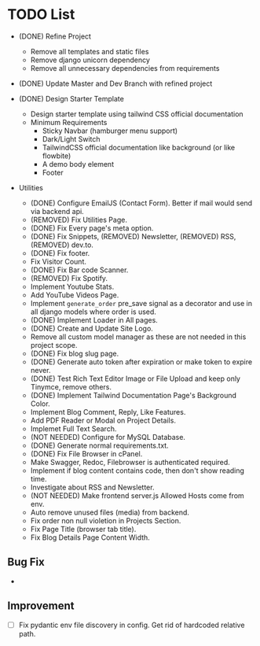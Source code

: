 # TODO List

- (DONE) Refine Project

  - Remove all templates and static files
  - Remove django unicorn dependency
  - Remove all unnecessary dependencies from requirements

- (DONE) Update Master and Dev Branch with refined project

- (DONE) Design Starter Template

  - Design starter template using tailwind CSS official documentation
  - Minimum Requirements
    - Sticky Navbar (hamburger menu support)
    - Dark/Light Switch
    - TailwindCSS official documentation like background (or like flowbite)
    - A demo body element
    - Footer

- Utilities

  - (DONE) Configure EmailJS (Contact Form). Better if mail would send via backend api.
  - (REMOVED) Fix Utilities Page.
  - (DONE) Fix Every page's meta option.
  - (DONE) Fix Snippets, (REMOVED) Newsletter, (REMOVED) RSS, (REMOVED) dev.to.
  - (DONE) Fix footer.
  - Fix Visitor Count.
  - (DONE) Fix Bar code Scanner.
  - (REMOVED) Fix Spotify.
  - Implement Youtube Stats.
  - Add YouTube Videos Page.
  - Implement `generate_order` pre_save signal as a decorator and use in all django models where order is used.
  - (DONE) Implement Loader in All pages.
  - (DONE) Create and Update Site Logo.
  - Remove all custom model manager as these are not needed in this project scope.
  - (DONE) Fix blog slug page.
  - (DONE) Generate auto token after expiration or make token to expire never.
  - (DONE) Test Rich Text Editor Image or File Upload and keep only Tinymce, remove others.
  - (DONE) Implement Tailwind Documentation Page's Background Color.
  - Implement Blog Comment, Reply, Like Features.
  - Add PDF Reader or Modal on Project Details.
  - Implemet Full Text Search.
  - (NOT NEEDED) Configure for MySQL Database.
  - (DONE) Generate normal requirements.txt.
  - (DONE) Fix File Browser in cPanel.
  - Make Swagger, Redoc, Filebrowser is authenticated required.
  - Implement if blog content contains code, then don't show reading time.
  - Investigate about RSS and Newsletter.
  - (NOT NEEDED) Make frontend server.js Allowed Hosts come from env.
  - Auto remove unused files (media) from backend.
  - Fix order non null violetion in Projects Section.
  - Fix Page Title (browser tab title).
  - Fix Blog Details Page Content Width.

## Bug Fix

-

## Improvement

- [ ] Fix pydantic env file discovery in config. Get rid of hardcoded relative path.
